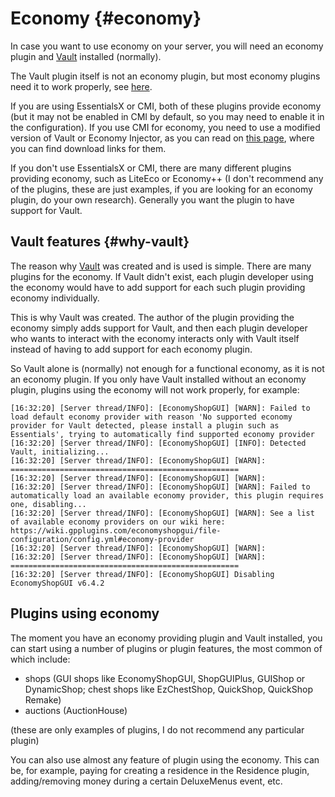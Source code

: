 # Economy {#economy}
In case you want to use economy on your server, you will need an economy plugin and [Vault](specific/vault.md) installed (normally).

The Vault plugin itself is not an economy plugin, but most economy plugins need it to work properly, see [here](#why-vault).

If you are using EssentialsX or CMI, both of these plugins provide economy (but it may not be enabled in CMI by default, so you may need to enable it in the configuration). If you use CMI for economy, you need to use a modified version of Vault or Economy Injector, as you can read on [this page](https://www.zrips.net/cmi/), where you can find download links for them.

If you don't use EssentialsX or CMI, there are many different plugins providing economy, such as LiteEco or Economy++ (I don't recommend any of the plugins, these are just examples, if you are looking for an economy plugin, do your own research). Generally you want the plugin to have support for Vault.

## Vault features {#why-vault}
The reason why [Vault](specific/vault.md#vault) was created and is used is simple. There are many plugins for the economy. If Vault didn't exist, each plugin developer using the economy would have to add support for each such plugin providing economy individually.

This is why Vault was created. The author of the plugin providing the economy simply adds support for Vault, and then each plugin developer who wants to interact with the economy interacts only with Vault itself instead of having to add support for each economy plugin.

So Vault alone is (normally) not enough for a functional economy, as it is not an economy plugin. If you only have Vault installed without an economy plugin, plugins using the economy will not work properly, for example:

```log
[16:32:20] [Server thread/INFO]: [EconomyShopGUI] [WARN]: Failed to load default economy provider with reason 'No supported economy provider for Vault detected, please install a plugin such as Essentials', trying to automatically find supported economy provider
[16:32:20] [Server thread/INFO]: [EconomyShopGUI] [INFO]: Detected Vault, initializing...
[16:32:20] [Server thread/INFO]: [EconomyShopGUI] [WARN]: ===================================================
[16:32:20] [Server thread/INFO]: [EconomyShopGUI] [WARN]:
[16:32:20] [Server thread/INFO]: [EconomyShopGUI] [WARN]: Failed to automatically load an available economy provider, this plugin requires one, disabling...
[16:32:20] [Server thread/INFO]: [EconomyShopGUI] [WARN]: See a list of available economy providers on our wiki here: https://wiki.gpplugins.com/economyshopgui/file-configuration/config.yml#economy-provider
[16:32:20] [Server thread/INFO]: [EconomyShopGUI] [WARN]:
[16:32:20] [Server thread/INFO]: [EconomyShopGUI] [WARN]: ===================================================
[16:32:20] [Server thread/INFO]: [EconomyShopGUI] Disabling EconomyShopGUI v6.4.2
```

## Plugins using economy
The moment you have an economy providing plugin and Vault installed, you can start using a number of plugins or plugin features, the most common of which include:

- shops (GUI shops like EconomyShopGUI, ShopGUIPlus, GUIShop or DynamicShop; chest shops like EzChestShop, QuickShop, QuickShop Remake)
- auctions (AuctionHouse)

(these are only examples of plugins, I do not recommend any particular plugin)

You can also use almost any feature of plugin using the economy. This can be, for example, paying for creating a residence in the Residence plugin, adding/removing money during a certain DeluxeMenus event, etc.